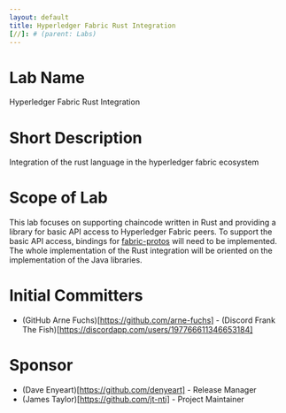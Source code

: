 ```yaml
---
layout: default
title: Hyperledger Fabric Rust Integration
[//]: # (parent: Labs)
---
```

# Lab Name
Hyperledger Fabric Rust Integration

# Short Description
Integration of the rust language in the hyperledger fabric ecosystem

# Scope of Lab
This lab focuses on supporting chaincode written in Rust and providing a library for basic API access to Hyperledger Fabric peers. To support the basic API access, bindings for [fabric-protos](https://github.com/hyperledger/fabric-protos) will need to be implemented.
The whole implementation of the Rust integration will be oriented on the implementation of the Java libraries.

# Initial Committers
- (GitHub Arne Fuchs)[https://github.com/arne-fuchs] - (Discord Frank The Fish)[https://discordapp.com/users/197766611346653184]


# Sponsor
- (Dave Enyeart)[https://github.com/denyeart] - Release Manager
- (James Taylor)[https://github.com/jt-nti] - Project Maintainer
